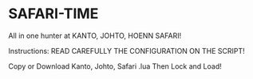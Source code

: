 # SAFARI-TIME
All in one hunter at KANTO, JOHTO, HOENN SAFARI!

Instructions:
  READ CAREFULLY THE CONFIGURATION ON THE SCRIPT!
  
  Copy or Download Kanto, Johto, Safari .lua
  Then Lock and Load!
